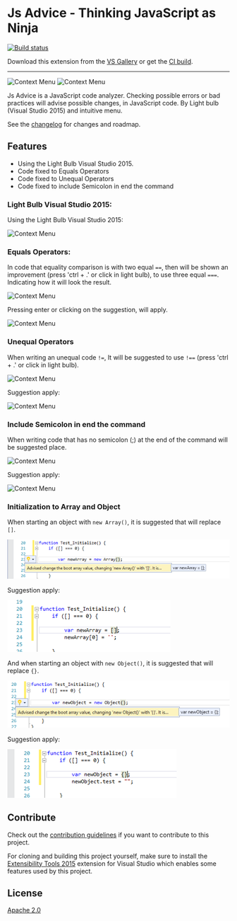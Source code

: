 # Js Advice - Thinking JavaScript as Ninja

[![Build status](https://ci.appveyor.com/api/projects/status/au4adqoicqd04ip1?svg=true)](https://ci.appveyor.com/project/MackMendes/jsadvice-beta)

Download this extension from the [VS Gallery](https://visualstudiogallery.msdn.microsoft.com/fdb40cc5-7e22-4d35-9b07-ce7e5aee3a46?SRC=VSIDE)
or get the [CI build](http://vsixgallery.com/extension/8e5bc658-1ed9-4839-939b-204b758063a6/).

---------------------------------------

![Context Menu](art/logo/coruja-175x175.png) ![Context Menu](art/logo/js-advice-350.png)


Js Advice is a JavaScript code analyzer. Checking possible errors or bad practices will advise possible changes, in JavaScript code. By Light bulb (Visual Studio 2015) and intuitive menu.

See the [changelog](CHANGELOG.md) for changes and roadmap.

## Features

- Using the Light Bulb Visual Studio 2015.
- Code fixed to Equals Operators
- Code fixed to Unequal Operators
- Code fixed to include Semicolon in end the command

### Light Bulb Visual Studio 2015:
Using the Light Bulb Visual Studio 2015:

![Context Menu](art/features/LightBulb.PNG)

### Equals Operators:
In code that equality comparison is with two equal `==`, then will be shown an improvement (press 'ctrl + .' or click in light bulb), to use three equal `===`. Indicating how it will look the result.  

![Context Menu](art/features/EqualOperators1.PNG)

Pressing enter or clicking on the suggestion, will apply.

![Context Menu](art/features/EqualOperators2.PNG)

### Unequal Operators
When writing an unequal code `!=`, It will be suggested to use `!==` (press 'ctrl + .' or click in light bulb).

![Context Menu](art/features/UnequalOperators.PNG)

Suggestion apply:

![Context Menu](art/features/UnequalOperators2.PNG)

### Include Semicolon in end the command
When writing code that has no semicolon (;) at the end of the command will be suggested place.

![Context Menu](art/features/IncludeSemicolon.PNG)

Suggestion apply:

![Context Menu](art/features/IncludeSemicolon2.PNG)


### Initialization to Array and Object
When starting an object with `new Array()`, it is suggested that will replace `[]`.

![Context Menu](art/features/InitializeArray.PNG)

Suggestion apply:

![Context Menu](art/features/InitializeArray2.PNG)


And when starting an object with `new Object()`, it is suggested that will replace `{}`.

![Context Menu](art/features/InitializeObject.PNG)

Suggestion apply:

![Context Menu](art/features/InitializeObject2.PNG)



## Contribute
Check out the [contribution guidelines](CONTRIBUTING.md)
if you want to contribute to this project.

For cloning and building this project yourself, make sure
to install the
[Extensibility Tools 2015](https://visualstudiogallery.msdn.microsoft.com/ab39a092-1343-46e2-b0f1-6a3f91155aa6)
extension for Visual Studio which enables some features
used by this project.

## License
[Apache 2.0](LICENSE)
